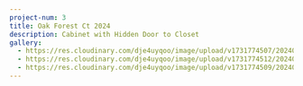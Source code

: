 ```yaml
---
project-num: 3
title: Oak Forest Ct 2024
description: Cabinet with Hidden Door to Closet
gallery:
  - https://res.cloudinary.com/dje4uyqoo/image/upload/v1731774507/20240326_162700_xjzmtz.jpg
  - https://res.cloudinary.com/dje4uyqoo/image/upload/v1731774512/20240327_104941_ax5r7i.jpg
  - https://res.cloudinary.com/dje4uyqoo/image/upload/v1731774509/20240326_162810_b4aypp.jpg
---
```

